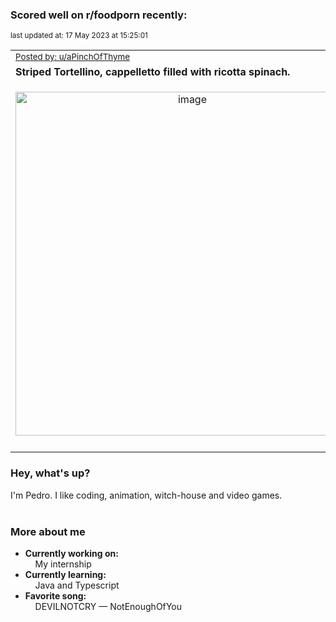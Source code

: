 ### Scored well on r/foodporn recently:

<p align="left"><sub>last updated at: 17 May 2023 at 15:25:01</sub></p>

|   |
| --- |
| <sub>[Posted by: u/aPinchOfThyme][source]</sub> |
| **Striped Tortellino, cappelletto filled with ricotta spinach.** | 
|<p align="center"> <img alt="image" src="https://i.redd.it/6kdf9svx8sza1.png" width="550" /> </p>|
|   |

### Hey, what's up?

I'm Pedro. I like coding, animation, witch-house and video games.<br><br>

### More about me
- **Currently working on:**  
&nbsp;&nbsp;&nbsp;&nbsp;My internship
- **Currently learning:**  
&nbsp;&nbsp;&nbsp;&nbsp;Java and Typescript
- **Favorite song:**  
&nbsp;&nbsp;&nbsp;&nbsp;DEVILNOTCRY — NotEnoughOfYou<br><br>

  



  
  
  
[linkedin]: https://linkedin.com/in/pedro-h-r-gomes-8a487b14a/
[gmail]: mailto:pilique11@gmail.com
[source]: https://reddit.com/r/FoodPorn/comments/13h9t9m/striped_tortellino_cappelletto_filled_with/
[redditAPI]: https://www.reddit.com/dev/api/